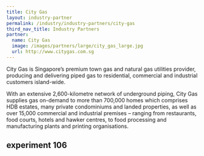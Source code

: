 ```yaml
---
title: City Gas
layout: industry-partner
permalink: /industry/industry-partners/city-gas
third_nav_title: Industry Partners
partner:
  name: City Gas
  image: /images/partners/large/city_gas_large.jpg
  url: http://www.citygas.com.sg
---
```

City Gas is Singapore’s premium town gas and natural gas utilities provider, producing and delivering piped gas to residential, commercial and industrial customers island-wide.

With an extensive 2,600-kilometre network of underground piping, City Gas supplies gas on-demand to more than 700,000 homes which comprises HDB estates, many private condominiums and landed properties, as well as over 15,000 commercial and industrial premises – ranging from restaurants, food courts, hotels and hawker centres, to food processing and manufacturing plants and printing organisations.

## experiment 106


